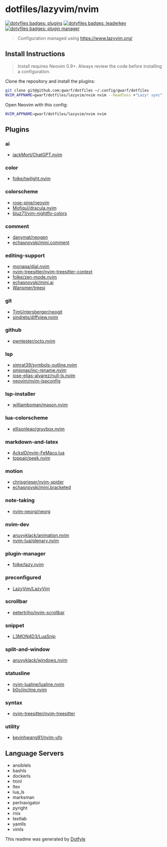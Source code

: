 # dotfiles/lazyvim/nvim

<a href="https://dotfyle.com/gwarf/dotfiles-lazyvim-nvim"><img src="https://dotfyle.com/gwarf/dotfiles-lazyvim-nvim/badges/plugins?style=flat" alt="dotyfiles badges: plugins" /></a>
<a href="https://dotfyle.com/gwarf/dotfiles-lazyvim-nvim"><img src="https://dotfyle.com/gwarf/dotfiles-lazyvim-nvim/badges/leaderkey?style=flat" alt="dotyfiles badges: leaderkey" /></a>
<a href="https://dotfyle.com/gwarf/dotfiles-lazyvim-nvim"><img src="https://dotfyle.com/gwarf/dotfiles-lazyvim-nvim/badges/plugin-manager?style=flat" alt="dotyfiles badges: plugin manager" /></a>

> Configuration managed using https://www.lazyvim.org/

## Install Instructions

> Install requires Neovim 0.9+. Always review the code before installing a configuration.

Clone the repository and install the plugins:

```sh
git clone git@github.com:gwarf/dotfiles ~/.config/gwarf/dotfiles
NVIM_APPNAME=gwarf/dotfiles/lazyvim/nvim nvim --headless +"Lazy! sync" +qa
```

Open Neovim with this config:

```sh
NVIM_APPNAME=gwarf/dotfiles/lazyvim/nvim nvim
```

## Plugins

### ai

- [jackMort/ChatGPT.nvim](https://dotfyle.com/plugins/jackMort/ChatGPT.nvim)

### color

- [folke/twilight.nvim](https://dotfyle.com/plugins/folke/twilight.nvim)

### colorscheme

- [rose-pine/neovim](https://dotfyle.com/plugins/rose-pine/neovim)
- [Mofiqul/dracula.nvim](https://dotfyle.com/plugins/Mofiqul/dracula.nvim)
- [bluz71/vim-nightfly-colors](https://dotfyle.com/plugins/bluz71/vim-nightfly-colors)

### comment

- [danymat/neogen](https://dotfyle.com/plugins/danymat/neogen)
- [echasnovski/mini.comment](https://dotfyle.com/plugins/echasnovski/mini.comment)

### editing-support

- [monaqa/dial.nvim](https://dotfyle.com/plugins/monaqa/dial.nvim)
- [nvim-treesitter/nvim-treesitter-context](https://dotfyle.com/plugins/nvim-treesitter/nvim-treesitter-context)
- [folke/zen-mode.nvim](https://dotfyle.com/plugins/folke/zen-mode.nvim)
- [echasnovski/mini.ai](https://dotfyle.com/plugins/echasnovski/mini.ai)
- [Wansmer/treesj](https://dotfyle.com/plugins/Wansmer/treesj)

### git

- [TimUntersberger/neogit](https://dotfyle.com/plugins/TimUntersberger/neogit)
- [sindrets/diffview.nvim](https://dotfyle.com/plugins/sindrets/diffview.nvim)

### github

- [pwntester/octo.nvim](https://dotfyle.com/plugins/pwntester/octo.nvim)

### lsp

- [simrat39/symbols-outline.nvim](https://dotfyle.com/plugins/simrat39/symbols-outline.nvim)
- [smjonas/inc-rename.nvim](https://dotfyle.com/plugins/smjonas/inc-rename.nvim)
- [jose-elias-alvarez/null-ls.nvim](https://dotfyle.com/plugins/jose-elias-alvarez/null-ls.nvim)
- [neovim/nvim-lspconfig](https://dotfyle.com/plugins/neovim/nvim-lspconfig)

### lsp-installer

- [williamboman/mason.nvim](https://dotfyle.com/plugins/williamboman/mason.nvim)

### lua-colorscheme

- [ellisonleao/gruvbox.nvim](https://dotfyle.com/plugins/ellisonleao/gruvbox.nvim)

### markdown-and-latex

- [AckslD/nvim-FeMaco.lua](https://dotfyle.com/plugins/AckslD/nvim-FeMaco.lua)
- [toppair/peek.nvim](https://dotfyle.com/plugins/toppair/peek.nvim)

### motion

- [chrisgrieser/nvim-spider](https://dotfyle.com/plugins/chrisgrieser/nvim-spider)
- [echasnovski/mini.bracketed](https://dotfyle.com/plugins/echasnovski/mini.bracketed)

### note-taking

- [nvim-neorg/neorg](https://dotfyle.com/plugins/nvim-neorg/neorg)

### nvim-dev

- [anuvyklack/animation.nvim](https://dotfyle.com/plugins/anuvyklack/animation.nvim)
- [nvim-lua/plenary.nvim](https://dotfyle.com/plugins/nvim-lua/plenary.nvim)

### plugin-manager

- [folke/lazy.nvim](https://dotfyle.com/plugins/folke/lazy.nvim)

### preconfigured

- [LazyVim/LazyVim](https://dotfyle.com/plugins/LazyVim/LazyVim)

### scrollbar

- [petertriho/nvim-scrollbar](https://dotfyle.com/plugins/petertriho/nvim-scrollbar)

### snippet

- [L3MON4D3/LuaSnip](https://dotfyle.com/plugins/L3MON4D3/LuaSnip)

### split-and-window

- [anuvyklack/windows.nvim](https://dotfyle.com/plugins/anuvyklack/windows.nvim)

### statusline

- [nvim-lualine/lualine.nvim](https://dotfyle.com/plugins/nvim-lualine/lualine.nvim)
- [b0o/incline.nvim](https://dotfyle.com/plugins/b0o/incline.nvim)

### syntax

- [nvim-treesitter/nvim-treesitter](https://dotfyle.com/plugins/nvim-treesitter/nvim-treesitter)

### utility

- [kevinhwang91/nvim-ufo](https://dotfyle.com/plugins/kevinhwang91/nvim-ufo)

## Language Servers

- ansiblels
- bashls
- dockerls
- html
- ltex
- lua_ls
- marksman
- perlnavigator
- pyright
- rnix
- textlab
- yamlls
- vimls

This readme was generated by [Dotfyle](https://dotfyle.com)
